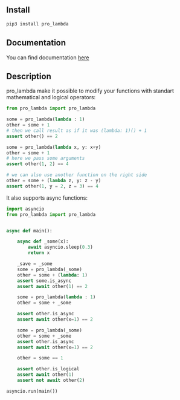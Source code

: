 ## Install

```bash
pip3 install pro_lambda
```

## Documentation

You can find documentation [here](http://pro-lambda.readthedocs.io)


## Description

pro_lambda make it possible to modify your functions with standart mathematical and logical operators:

```python
from pro_lambda import pro_lambda

some = pro_lambda(lambda : 1)
other = some + 1
# then we call result as if it was (lambda: 1)() + 1
assert other() == 2

some = pro_lambda(lambda x, y: x+y)
other = some + 1
# here we pass some arguments
assert other(1, 2) == 4

# we can also use another function on the right side
other = some + (lambda z, y: z - y)
assert other(1, y = 2, z = 3) == 4
```

It also supports async functions:

```python
import asyncio
from pro_lambda import pro_lambda


async def main():

    async def _some(x):
        await asyncio.sleep(0.3)
        return x

    _save = _some
    some = pro_lambda(_some)
    other = some + (lambda: 1)
    assert some.is_async
    assert await other(1) == 2

    some = pro_lambda(lambda : 1)
    other = some + _some

    assert other.is_async
    assert await other(x=1) == 2

    some = pro_lambda(_some)
    other = some + _some
    assert other.is_async
    assert await other(x=1) == 2

    other = some == 1

    assert other.is_logical
    assert await other(1)
    assert not await other(2)

asyncio.run(main())
```
